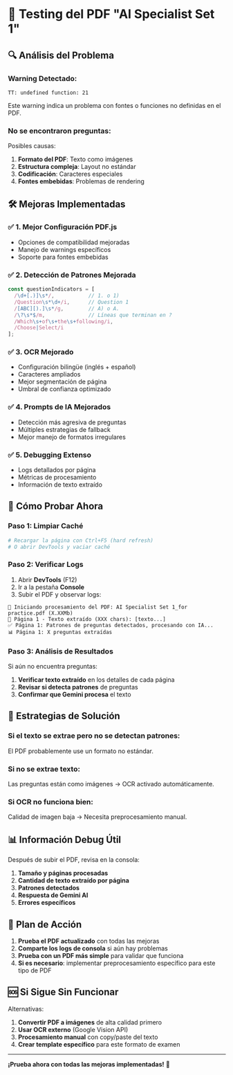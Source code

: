 # 🧪 **Testing del PDF "AI Specialist Set 1"**

## 🔍 **Análisis del Problema**

### **Warning Detectado:**
```
TT: undefined function: 21
```
Este warning indica un problema con fontes o funciones no definidas en el PDF.

### **No se encontraron preguntas:**
Posibles causas:
1. **Formato del PDF**: Texto como imágenes
2. **Estructura compleja**: Layout no estándar
3. **Codificación**: Caracteres especiales
4. **Fontes embebidas**: Problemas de rendering

## 🛠️ **Mejoras Implementadas**

### ✅ **1. Mejor Configuración PDF.js**
- Opciones de compatibilidad mejoradas
- Manejo de warnings específicos
- Soporte para fontes embebidas

### ✅ **2. Detección de Patrones Mejorada**
```javascript
const questionIndicators = [
  /\d+[.)]\s*/,           // 1. o 1)
  /Question\s*\d+/i,      // Question 1
  /[ABC][).]\s*/g,        // A) o A.
  /\?\s*$/m,              // Líneas que terminan en ?
  /Which\s+of\s+the\s+following/i,
  /Choose|Select/i
];
```

### ✅ **3. OCR Mejorado**
- Configuración bilingüe (inglés + español)
- Caracteres ampliados
- Mejor segmentación de página
- Umbral de confianza optimizado

### ✅ **4. Prompts de IA Mejorados**
- Detección más agresiva de preguntas
- Múltiples estrategias de fallback
- Mejor manejo de formatos irregulares

### ✅ **5. Debugging Extenso**
- Logs detallados por página
- Métricas de procesamiento
- Información de texto extraído

## 🧪 **Cómo Probar Ahora**

### **Paso 1: Limpiar Caché**
```bash
# Recargar la página con Ctrl+F5 (hard refresh)
# O abrir DevTools y vaciar caché
```

### **Paso 2: Verificar Logs**
1. Abrir **DevTools** (F12)
2. Ir a la pestaña **Console**
3. Subir el PDF y observar logs:

```
🚀 Iniciando procesamiento del PDF: AI Specialist Set 1_for practice.pdf (X.XXMb)
📄 Página 1 - Texto extraído (XXX chars): [texto...]
✅ Página 1: Patrones de preguntas detectados, procesando con IA...
📊 Página 1: X preguntas extraídas
```

### **Paso 3: Análisis de Resultados**
Si aún no encuentra preguntas:

1. **Verificar texto extraído** en los detalles de cada página
2. **Revisar si detecta patrones** de preguntas
3. **Confirmar que Gemini procesa** el texto

## 🔧 **Estrategias de Solución**

### **Si el texto se extrae pero no se detectan patrones:**
El PDF probablemente use un formato no estándar.

### **Si no se extrae texto:**
Las preguntas están como imágenes → OCR activado automáticamente.

### **Si OCR no funciona bien:**
Calidad de imagen baja → Necesita preprocesamiento manual.

## 📊 **Información Debug Útil**

Después de subir el PDF, revisa en la consola:

1. **Tamaño y páginas procesadas**
2. **Cantidad de texto extraído por página**
3. **Patrones detectados**
4. **Respuesta de Gemini AI**
5. **Errores específicos**

## 🎯 **Plan de Acción**

1. **Prueba el PDF actualizado** con todas las mejoras
2. **Comparte los logs de consola** si aún hay problemas
3. **Prueba con un PDF más simple** para validar que funciona
4. **Si es necesario**: implementar preprocesamiento específico para este tipo de PDF

## 🆘 **Si Sigue Sin Funcionar**

Alternativas:
1. **Convertir PDF a imágenes** de alta calidad primero
2. **Usar OCR externo** (Google Vision API)
3. **Procesamiento manual** con copy/paste del texto
4. **Crear template específico** para este formato de examen

---

**¡Prueba ahora con todas las mejoras implementadas!** 🚀
